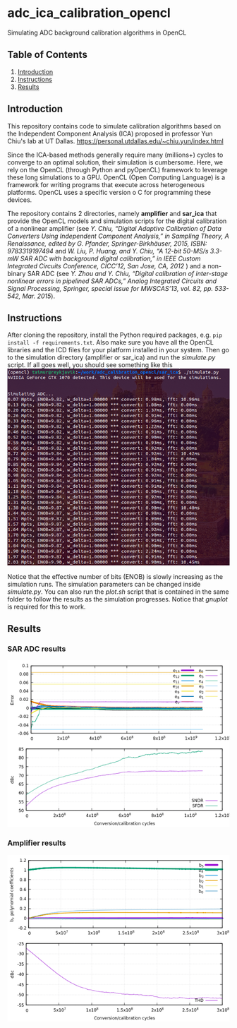 # adc_ica_calibration_opencl
Simulating ADC background calibration algorithms in OpenCL

## Table of Contents
1. [Introduction](#introduction)
2. [Instructions](#instructions)
3. [Results](#results)





## Introduction

This repository contains code to simulate calibration algorithms based on the Independent Component Analysis (ICA) proposed in professor Yun Chiu's lab at UT Dallas.
https://personal.utdallas.edu/~chiu.yun/index.html

Since the ICA-based methods generally require many (millions+) cycles to converge to an optimal solution, their simulation is cumbersome. Here, we rely on the OpenCL (through Python and pyOpenCL) framework to leverage these long simulations to a GPU. OpenCL (Open Computing Language) is a framework for writing programs that execute across heterogeneous platforms. OpenCL uses a specific version o C for programming these devices.

The repository contains 2 directories, namely **amplifier** and **sar_ica** that provide the OpenCL models and simulation scripts for the digital calibration of a nonlinear amplifier (see *Y. Chiu, “Digital Adaptive Calibration of Data Converters Using Independent Component Analysis,” in Sampling Theory, A Renaissance, edited by G. Pfander, Springer-Birkhäuser, 2015, ISBN: 9783319197494* and *W. Liu, P. Huang, and Y. Chiu, “A 12-bit 50-MS/s 3.3-mW SAR ADC with background digital calibration,” in IEEE Custom Integrated Circuits Conference, CICC’12, San Jose, CA, 2012* ) and a non-binary SAR ADC (see *Y. Zhou and Y. Chiu, “Digital calibration of inter-stage nonlinear errors in pipelined SAR ADCs,” Analog Integrated Circuits and Signal Processing, Springer, special issue for MWSCAS’13, vol. 82, pp. 533-542, Mar. 2015*).


## Instructions

After cloning the repository, install the Python required packages, e.g. `pip install -f requirements.txt`. Also make sure you have all the OpenCL libraries and the ICD files for your platform installed in your system. Then go to the simulation directory (amplifier or sar_ica) and run the *simulate.py* script. If all goes well, you should see something like this
![running](https://raw.githubusercontent.com/taimurrabuske/adc_calibration_opencl/main/doc/running.png)

Notice that the effective number of bits (ENOB) is slowly increasing as the simulation runs. The simulation parameters can be changed inside *simulate.py*. You can also run the *plot.sh* script that is contained in the same folder to follow the  results as the simulation progresses. Notice that *gnuplot* is required for this to work.

## Results
### SAR ADC results
![amplifier](https://raw.githubusercontent.com/taimurrabuske/adc_calibration_opencl/main/doc/sar_ica_plot.png)

### Amplifier results
![sar_ica](https://raw.githubusercontent.com/taimurrabuske/adc_calibration_opencl/main/doc/amplifier_plot.png)
